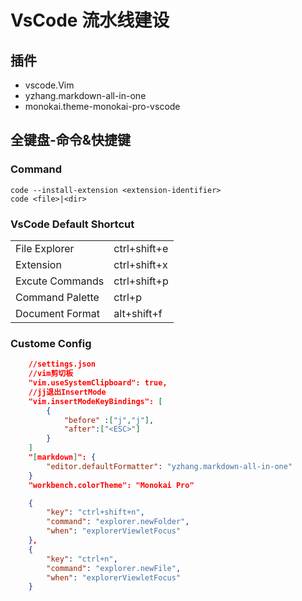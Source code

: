 # VsCode 流水线建设

## 插件

- vscode.Vim
- yzhang.markdown-all-in-one
- monokai.theme-monokai-pro-vscode

## 全键盘-命令&快捷键

### Command

```shell
code --install-extension <extension-identifier>
code <file>|<dir>
```

### VsCode Default Shortcut

|                 |              |
| --------------- | ------------ |
| File Explorer   | ctrl+shift+e |
| Extension       | ctrl+shift+x |
| Excute Commands | ctrl+shift+p |
| Command Palette | ctrl+p       |
| Document Format | alt+shift+f  |

### Custome Config

```json
    //settings.json
    //vim剪切板
    "vim.useSystemClipboard": true,
    //jj退出InsertMode
    "vim.insertModeKeyBindings": [
        {
            "before" :["j","j"],
            "after":["<ESC>"]
        }
    ]
    "[markdown]": {
        "editor.defaultFormatter": "yzhang.markdown-all-in-one"
    }
    "workbench.colorTheme": "Monokai Pro"
```

```json
    {
        "key": "ctrl+shift+n",
        "command": "explorer.newFolder",
        "when": "explorerViewletFocus"
    },
    {
        "key": "ctrl+n",
        "command": "explorer.newFile",
        "when": "explorerViewletFocus"
    }
```
